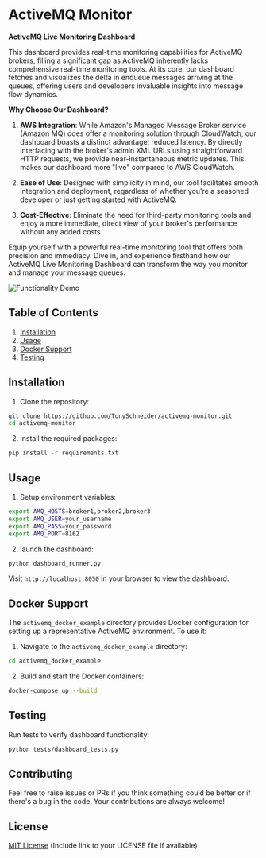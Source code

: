 # ActiveMQ Monitor

**ActiveMQ Live Monitoring Dashboard**

This dashboard provides real-time monitoring capabilities for ActiveMQ brokers, filling a significant gap as ActiveMQ inherently lacks comprehensive real-time monitoring tools. At its core, our dashboard fetches and visualizes the delta in enqueue messages arriving at the queues, offering users and developers invaluable insights into message flow dynamics.

**Why Choose Our Dashboard?**

1. **AWS Integration**: While Amazon's Managed Message Broker service (Amazon MQ) does offer a monitoring solution through CloudWatch, our dashboard boasts a distinct advantage: reduced latency. By directly interfacing with the broker's admin XML URLs using straightforward HTTP requests, we provide near-instantaneous metric updates. This makes our dashboard more "live" compared to AWS CloudWatch.

2. **Ease of Use**: Designed with simplicity in mind, our tool facilitates smooth integration and deployment, regardless of whether you're a seasoned developer or just getting started with ActiveMQ.

3. **Cost-Effective**: Eliminate the need for third-party monitoring tools and enjoy a more immediate, direct view of your broker's performance without any added costs.

Equip yourself with a powerful real-time monitoring tool that offers both precision and immediacy. Dive in, and experience firsthand how our ActiveMQ Live Monitoring Dashboard can transform the way you monitor and manage your message queues.

![Functionality Demo](utils/example-graph.gif)

## Table of Contents
1. [Installation](#installation)
2. [Usage](#usage)
3. [Docker Support](#docker-support)
4. [Testing](#testing)

## Installation

1. Clone the repository:

```bash
git clone https://github.com/TonySchneider/activemq-monitor.git
cd activemq-monitor
```

2. Install the required packages:

```bash
pip install -r requirements.txt
```

## Usage

1. Setup environment variables:

```bash
export AMQ_HOSTS=broker1,broker2,broker3
export AMQ_USER=your_username
export AMQ_PASS=your_password
export AMQ_PORT=8162
```


2. launch the dashboard:

```bash
python dashboard_runner.py
```

Visit `http://localhost:8050` in your browser to view the dashboard.

## Docker Support

The `activemq_docker_example` directory provides Docker configuration for setting up a representative ActiveMQ environment. To use it:

1. Navigate to the `activemq_docker_example` directory:

```bash
cd activemq_docker_example
```

2. Build and start the Docker containers:

```bash
docker-compose up --build
```

## Testing

Run tests to verify dashboard functionality:

```bash
python tests/dashboard_tests.py
```

## Contributing

Feel free to raise issues or PRs if you think something could be better or if there's a bug in the code. Your contributions are always welcome!

## License

[MIT License](./LICENSE) (Include link to your LICENSE file if available)
